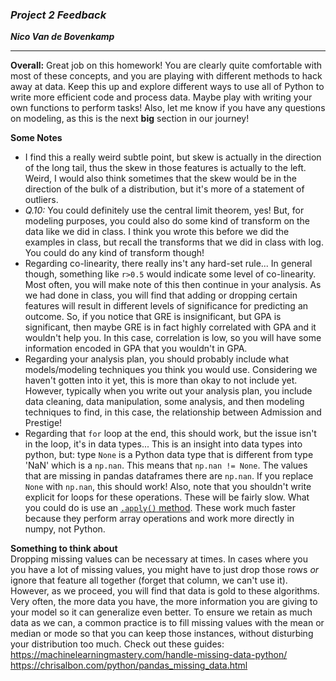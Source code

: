 ### ***Project 2 Feedback***

***Nico Van de Bovenkamp***

***

**Overall:** Great job on this homework! You are clearly quite comfortable with most of these concepts, and you are playing with different methods to hack away at data. Keep this up and explore different ways to use all of Python to write more efficient code and process data. Maybe play with writing your own functions to perform tasks! Also, let me know if you have any questions on modeling, as this is the next **big** section in our journey!


**Some Notes**

* I find this a really weird subtle point, but skew is actually in the direction of the long tail, thus the skew in those features is actually to the left. Weird, I would also think sometimes that the skew would be in the direction of the bulk of a distribution, but it's more of a statement of outliers.
* *Q.10:* You could definitely use the central limit theorem, yes! But, for modeling purposes, you could also do some kind of transform on the data like we did in class. I think you wrote this before we did the examples in class, but recall the transforms that we did in class with log. You could do any kind of transform though!
* Regarding co-linearity, there really ins't any hard-set rule... In general though, something like `r>0.5` would indicate some level of co-linearity. Most often, you will make note of this then continue in your analysis. As we had done in class, you will find that adding or dropping certain features will result in different levels of significance for predicting an outcome. So, if you notice that GRE is insignificant, but GPA is significant, then maybe GRE is in fact highly correlated with GPA and it wouldn't help you. In this case, correlation is low, so you will have some information encoded in GPA that you wouldn't in GPA.
* Regarding your analysis plan, you should probably include what models/modeling techniques you think you would use. Considering we haven't gotten into it yet, this is more than okay to not include yet. However, typically when you write out your analysis plan, you include data cleaning, data manipulation, some analysis, and then modeling techniques to find, in this case, the relationship between Admission and Prestige!
* Regarding that `for` loop at the end, this should work, but the issue isn't in the loop, it's in data types... This is an insight into data types into python, but: type `None` is a Python data type that is different from type 'NaN' which is a `np.nan`. This means that `np.nan != None`. The values that are missing in pandas dataframes there are `np.nan`. If you replace `None` with `np.nan`, this should work! Also, note that you shouldn't write explicit for loops for these operations. These will be fairly slow. What you could do is use an [`.apply()` method](https://chrisalbon.com/python/pandas_apply_operations_to_dataframes.html). These work much faster because they perform array operations and work more directly in numpy, not Python.

**Something to think about**  
Dropping missing values can be necessary at times. In cases where you you have a lot of missing values, you might have to just drop those rows *or* ignore that feature all together (forget that column, we can't use it). However, as we proceed, you will find that data is gold to these algorithms. Very often, the more data you have, the more information you are giving to your model so it can generalize even better. To ensure we retain as much data as we can, a common practice is to fill missing values with the mean or median or mode so that you can keep those instances, without disturbing your distribution too much. Check out these guides:
https://machinelearningmastery.com/handle-missing-data-python/
https://chrisalbon.com/python/pandas_missing_data.html
